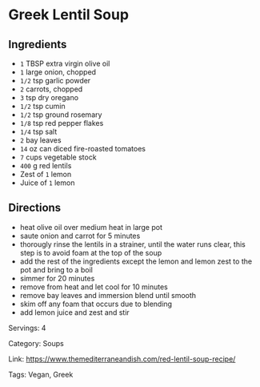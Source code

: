 # Greek Lentil Soup

## Ingredients

- `1` TBSP extra virgin olive oil
- `1` large onion, chopped
- `1/2` tsp garlic powder
- `2` carrots, chopped
- `3` tsp dry oregano
- `1/2` tsp cumin
- `1/2` tsp ground rosemary
- `1/8` tsp red pepper flakes
- `1/4` tsp salt
- `2` bay leaves
- `14` oz can diced fire-roasted tomatoes
- `7` cups vegetable stock
- `400` g red lentils
- Zest of `1` lemon
- Juice of `1` lemon

## Directions

- heat olive oil over medium heat in large pot
- saute onion and carrot for 5 minutes
- thorougly rinse the lentils in a strainer, until the water runs clear, this step is to avoid foam at the top of the soup
- add the rest of the ingredients except the lemon and lemon zest to the pot and bring to a boil
- simmer for 20 minutes
- remove from heat and let cool for 10 minutes
- remove bay leaves and immersion blend until smooth
- skim off any foam that occurs due to blending
- add lemon juice and zest and stir

Servings: 4

Category: Soups

Link: https://www.themediterraneandish.com/red-lentil-soup-recipe/

Tags: Vegan, Greek

